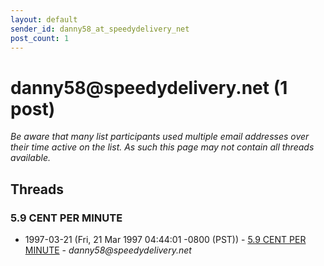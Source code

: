 ```yaml
---
layout: default
sender_id: danny58_at_speedydelivery_net
post_count: 1
---
```


# danny58<span>@</span>speedydelivery.net (1 post)

_Be aware that many list participants used multiple email addresses over their time active on the list. As such this page may not contain all threads available._

## Threads

### 5.9 CENT PER MINUTE
+ 1997-03-21 (Fri, 21 Mar 1997 04:44:01 -0800 (PST)) - [5.9 CENT PER MINUTE](/archive/1997/03/ba0234c00be3231fd7a9bc65197f69b34b237b56dfd49afb065ae19b4cc67323) - _danny58@speedydelivery.net_

